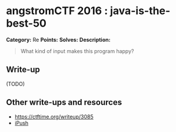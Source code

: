 # angstromCTF 2016 : java-is-the-best-50

**Category:** Re
**Points:**
**Solves:**
**Description:**

> What kind of input makes this program happy?
>


## Write-up

(TODO)

## Other write-ups and resources

* https://ctftime.org/writeup/3085
* [iPush](http://ipushino.blogspot.com/2016/04/angstromctf2016-java-is-best-re-50.html)
